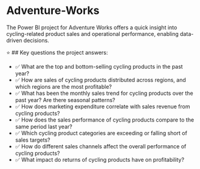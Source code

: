 # Adventure-Works
The Power BI project for Adventure Works offers a quick insight into cycling-related product sales and operational performance, enabling data-driven decisions.

⭐ ## Key questions the project answers:

* ✅ What are the top and bottom-selling cycling products in the past year?
* ✅ How are sales of cycling products distributed across regions, and which regions are the most profitable?
* ✅ What has been the monthly sales trend for cycling products over the past year? Are there seasonal patterns?
* ✅ How does marketing expenditure correlate with sales revenue from cycling products?
* ✅ How does the sales performance of cycling products compare to the same period last year?
* ✅ Which cycling product categories are exceeding or falling short of sales targets?
* ✅ How do different sales channels affect the overall performance of cycling products?
* ✅ What impact do returns of cycling products have on profitability?
